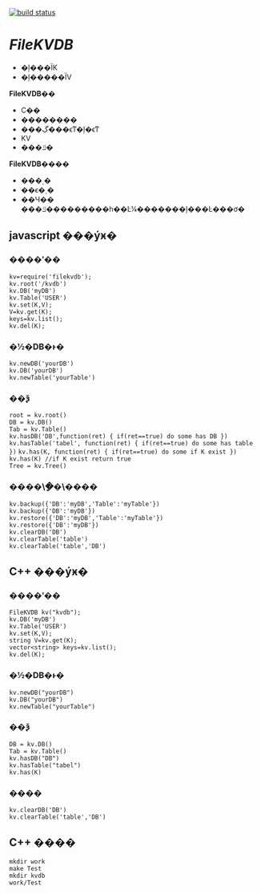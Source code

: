 [![build status](https://secure.travis-ci.org/a4a881d4/fileKVDB.png)](http://travis-ci.org/a4a881d4/fileKVDB)
# ***FileKVDB***
* �ļ���ΪK
* �ļ�����ΪV

**FileKVDB��**
* С��
* ��������
* ���ڲ���ϵͳ�ļ�ϵͳ
* KV
* ���ݿ�

**FileKVDB����**
* ���͵�
* ��ϵ�͵�
* ��Ч��    
���ݿ���������һ��Ŀ¼�������ļ���Ŀ���ơ�

## javascript ���ýӿ�
### ����ʹ�� 
`kv=require('filekvdb');`  
`kv.root('/kvdb')`  
`kv.DB('myDB')`  
`kv.Table('USER')`  
`kv.set(K,V);`      
`V=kv.get(K);`      
`keys=kv.list();`    
`kv.del(K);`   
### �½�DB�ͱ�
`kv.newDB('yourDB')`  
`kv.DB('yourDB')`  
`kv.newTable('yourTable')`  
### ��ѯ
`root = kv.root()`  
`DB = kv.DB()`  
`Tab = kv.Table()`  
`kv.hasDB('DB',function(ret) { if(ret==true) do some has DB })`  
`kv.hasTable('tabel', function(ret) { if(ret==true) do some has table })` 
`kv.has(K, function(ret) { if(ret==true) do some if K exist })` 
`kv.has(K) //if K exist return true`   
`Tree = kv.Tree()`
### ����\�ָ�\����
`kv.backup({'DB':'myDB','Table':'myTable'})`  
`kv.backup({'DB':'myDB'})`  
`kv.restore({'DB':'myDB','Table':'myTable'})`  
`kv.restore({'DB':'myDB'})`  
`kv.clearDB('DB')`  
`kv.clearTable('table')`  
`kv.clearTable('table','DB')`   

## C++ ���ýӿ�
### ����ʹ�� 
`FileKVDB kv("kvdb");`  
`kv.DB('myDB')`  
`kv.Table('USER')`  
`kv.set(K,V);`      
`string V=kv.get(K);`      
`vector<string> keys=kv.list();`    
`kv.del(K);`
### �½�DB�ͱ�
`kv.newDB("yourDB")`  
`kv.DB("yourDB")`  
`kv.newTable("yourTable")`  
### ��ѯ
`DB = kv.DB()`  
`Tab = kv.Table()`  
`kv.hasDB("DB")`  
`kv.hasTable("tabel")`  
`kv.has(K)` 
### ����
`kv.clearDB('DB')`  
`kv.clearTable('table','DB')`   

## C++  ����
`mkdir work`  
`make Test`  
`mkdir kvdb`  
`work/Test`  


